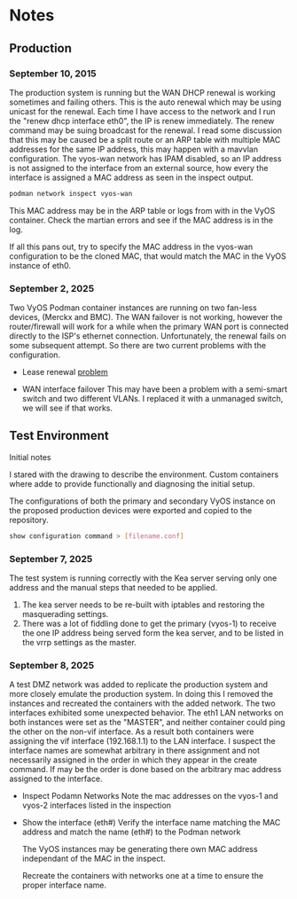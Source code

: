 # Notes

## Production

### September 10, 2015

The production system is running but the WAN DHCP renewal is working sometimes and failing others. This is the auto renewal which may be using unicast for the renewal. Each time I have access to the network and I run the "renew dhcp interface eth0", the IP is renew immediately. The renew command may be suing broadcast for the renewal. I read some discussion that this may be caused be a split route or an ARP table with multiple MAC addresses for the same IP address, this may happen with a mavvlan configuration.  The vyos-wan network has IPAM disabled, so an IP address is not assigned to the interface from an external source, how every the interface is assigned a MAC address as seen in the inspect output.

```bash
podman network inspect vyos-wan
```

This MAC address may be in the ARP table or logs from with in the VyOS container. Check the martian errors and see if the MAC address is in the log.

If all this pans out, try to specify the MAC address in the vyos-wan configuration to be the cloned MAC, that would match the MAC in the VyOS instance of eth0.


### September 2, 2025

Two VyOS Podman container instances are running on two fan-less devices, (Merckx and BMC). The WAN failover is not working, however the router/firewall will work for a while when the primary WAN port is connected directly to the ISP's ethernet connection. Unfortunately, the renewal fails on some subsequent attempt. So there are two current problems with the configuration.

* Lease renewal [problem](DHCP-WAN-Renewal.md)

* WAN interface failover
  This may have been a problem with a semi-smart switch and two different VLANs. I replaced it with a unmanaged switch, we will see if that works.

## Test Environment

Initial notes

I stared with the drawing to describe the environment. Custom containers where adde to provide functionally and diagnosing the initial setup.

The configurations of both the primary and secondary VyOS instance on the proposed production devices were exported and copied to the repository.

```bash
show configuration command > [filename.conf]
```

### September 7, 2025

The test system is running correctly with the Kea server serving only one address and the manual steps that needed to be applied. 

1. The kea server needs to be re-built with iptables and restoring the masquerading settings.
2. There was a lot of fiddling done to get the primary (vyos-1) to receive the one IP address being served form the kea server, and to be listed in the vrrp settings as the master.

### September 8, 2025

A test DMZ network was added to replicate the production system and more closely emulate the production system. In doing this I removed the instances and recreated the containers with the added network. The two interfaces exhibited some unexpected behavior.  The eth1 LAN networks on both instances were set as the "MASTER", and neither container could ping the other on the non-vif interface. As a result both containers were assigning the vif interface (192.168.1.1) to the LAN interface.  I suspect the interface names are somewhat arbitrary in there assignment and not necessarily assigned in the order in which they appear in the create command. If may be the order is done based on the arbitrary mac address assigned to the interface.

* Inspect Podamn Networks
  Note the mac addresses on the vyos-1 and vyos-2 interfaces listed in the inspection
* Show the interface (eth#)
  Verify the interface name matching the MAC address and match the name (eth#) to the Podman network

  The VyOS instances may be generating there own MAC address independant of the MAC in the inspect.

  Recreate the containers with networks one at a time to ensure the proper interface name.

  

